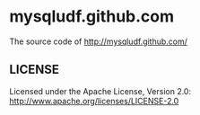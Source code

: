 mysqludf.github.com
======

The source code of http://mysqludf.github.com/

LICENSE
------------

Licensed under the Apache License, Version 2.0: http://www.apache.org/licenses/LICENSE-2.0
